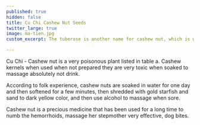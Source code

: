 ```yaml
---
published: true
hidden: false
title: Cu Chi Cashew Nut Seeds
twitter_large: true
image: ma-tien.jpg
custom_excerpt: The tuberose is another name for cashew nut, which is widely used in pharmacies primarily used as a massage parlor.

---
```


Cu Chi - Cashew nut is a very poisonous plant listed in table a. Cashew kernels when used when not prepared they are very toxic when soaked to massage absolutely not drink.

According to folk experience, cashew nuts are soaked in water for one day and then softened for a few minutes, then shredded with gold starfish and sand to dark yellow color, and then use alcohol to massage when sore.

Cashew nut is a precious medicine that has been used for a long time to numb the hemorrhoids, massage her stepmother very effective, dog bites.